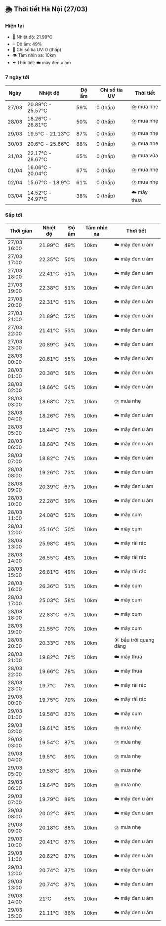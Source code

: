 ## 🌦️ Thời tiết Hà Nội (27/03)

### Hiện tại

- 🌡️ Nhiệt độ: 21.99℃
- 💦 Độ ẩm: 49%
- 🌟 Chỉ số tia UV: 0 (thấp)
- 👁️ Tầm nhìn xa: 10km
- ☂️ Thời tiết: ☁️ mây đen u ám

### 7 ngày tới

| Ngày | Nhiệt độ | Độ ẩm | Chỉ số tia UV | Thời tiết |
| --- | --- | --- | --- | --- |
| 27/03 | 20.89℃ - 25.57℃ | 59% | 0 (thấp) | ⛈️ mưa nhẹ |
| 28/03 | 18.26℃ - 26.81℃ | 50% | 0 (thấp) | ⛈️ mưa nhẹ |
| 29/03 | 19.5℃ - 21.13℃ | 87% | 0 (thấp) | ⛈️ mưa nhẹ |
| 30/03 | 20.6℃ - 25.66℃ | 88% | 0 (thấp) | ⛈️ mưa nhẹ |
| 31/03 | 22.17℃ - 28.67℃ | 65% | 0 (thấp) | ⛈️ mưa vừa |
| 01/04 | 16.06℃ - 20.04℃ | 67% | 0 (thấp) | ⛈️ mưa nhẹ |
| 02/04 | 15.67℃ - 18.9℃ | 61% | 0 (thấp) | ⛈️ mưa nhẹ |
| 03/04 | 14.52℃ - 24.97℃ | 38% | 0 (thấp) | ☁️ mây thưa |

### Sắp tới

| Thời gian | Nhiệt độ | Độ ẩm | Tầm nhìn xa | Thời tiết |
| --- | --- | --- | --- | --- |
| 27/03 16:00 | 21.99℃ | 49% | 10km | ☁️ mây đen u ám |
| 27/03 17:00 | 22.35℃ | 50% | 10km | ☁️ mây đen u ám |
| 27/03 18:00 | 22.41℃ | 51% | 10km | ☁️ mây đen u ám |
| 27/03 19:00 | 22.38℃ | 51% | 10km | ☁️ mây đen u ám |
| 27/03 20:00 | 22.31℃ | 51% | 10km | ☁️ mây đen u ám |
| 27/03 21:00 | 21.89℃ | 52% | 10km | ☁️ mây đen u ám |
| 27/03 22:00 | 21.41℃ | 53% | 10km | ☁️ mây đen u ám |
| 27/03 23:00 | 20.89℃ | 54% | 10km | ☁️ mây đen u ám |
| 28/03 00:00 | 20.61℃ | 55% | 10km | ☁️ mây đen u ám |
| 28/03 01:00 | 20.38℃ | 58% | 10km | ☁️ mây đen u ám |
| 28/03 02:00 | 19.66℃ | 64% | 10km | ☁️ mây đen u ám |
| 28/03 03:00 | 18.68℃ | 72% | 10km | ⛈️ mưa nhẹ |
| 28/03 04:00 | 18.26℃ | 75% | 10km | ☁️ mây đen u ám |
| 28/03 05:00 | 18.44℃ | 75% | 10km | ☁️ mây đen u ám |
| 28/03 06:00 | 18.68℃ | 74% | 10km | ☁️ mây đen u ám |
| 28/03 07:00 | 18.82℃ | 74% | 10km | ☁️ mây đen u ám |
| 28/03 08:00 | 19.26℃ | 73% | 10km | ☁️ mây đen u ám |
| 28/03 09:00 | 20.39℃ | 67% | 10km | ☁️ mây đen u ám |
| 28/03 10:00 | 22.28℃ | 59% | 10km | ☁️ mây đen u ám |
| 28/03 11:00 | 24.08℃ | 53% | 10km | ☁️ mây cụm |
| 28/03 12:00 | 25.16℃ | 50% | 10km | ☁️ mây cụm |
| 28/03 13:00 | 25.98℃ | 49% | 10km | ☁️ mây rải rác |
| 28/03 14:00 | 26.55℃ | 48% | 10km | ☁️ mây rải rác |
| 28/03 15:00 | 26.81℃ | 49% | 10km | ☁️ mây rải rác |
| 28/03 16:00 | 26.36℃ | 51% | 10km | ☁️ mây cụm |
| 28/03 17:00 | 25.03℃ | 58% | 10km | ☁️ mây cụm |
| 28/03 18:00 | 22.83℃ | 67% | 10km | ☁️ mây cụm |
| 28/03 19:00 | 21.55℃ | 70% | 10km | ☁️ mây cụm |
| 28/03 20:00 | 20.33℃ | 76% | 10km | ☀️ bầu trời quang đãng |
| 28/03 21:00 | 19.82℃ | 78% | 10km | ☁️ mây thưa |
| 28/03 22:00 | 19.66℃ | 78% | 10km | ☁️ mây thưa |
| 28/03 23:00 | 19.7℃ | 78% | 10km | ☁️ mây rải rác |
| 29/03 00:00 | 19.75℃ | 79% | 10km | ☁️ mây rải rác |
| 29/03 01:00 | 19.58℃ | 83% | 10km | ☁️ mây cụm |
| 29/03 02:00 | 19.61℃ | 85% | 10km | ⛈️ mưa nhẹ |
| 29/03 03:00 | 19.54℃ | 87% | 10km | ⛈️ mưa nhẹ |
| 29/03 04:00 | 19.5℃ | 89% | 10km | ⛈️ mưa nhẹ |
| 29/03 05:00 | 19.58℃ | 89% | 10km | ⛈️ mưa nhẹ |
| 29/03 06:00 | 19.64℃ | 89% | 10km | ⛈️ mưa nhẹ |
| 29/03 07:00 | 19.79℃ | 89% | 10km | ☁️ mây đen u ám |
| 29/03 08:00 | 20.02℃ | 88% | 10km | ☁️ mây đen u ám |
| 29/03 09:00 | 20.18℃ | 88% | 10km | ⛈️ mưa nhẹ |
| 29/03 10:00 | 20.41℃ | 87% | 10km | ☁️ mây đen u ám |
| 29/03 11:00 | 20.62℃ | 87% | 10km | ☁️ mây đen u ám |
| 29/03 12:00 | 20.74℃ | 87% | 10km | ☁️ mây đen u ám |
| 29/03 13:00 | 20.74℃ | 87% | 10km | ☁️ mây đen u ám |
| 29/03 14:00 | 21℃ | 86% | 10km | ☁️ mây đen u ám |
| 29/03 15:00 | 21.11℃ | 86% | 10km | ☁️ mây đen u ám |
